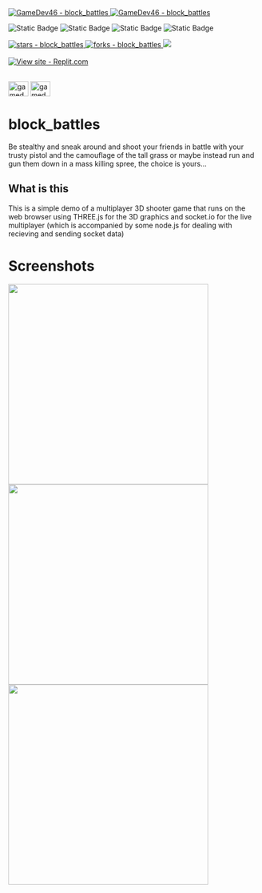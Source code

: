 <a href="https://github.com/GameDev46" title="Go to GitHub repo">
    <img src="https://img.shields.io/static/v1?label=GameDev46&message=|&color=Green&logo=github&style=for-the-badge&labelColor=1f1f22" alt="GameDev46 - block_battles">
    <img src="https://img.shields.io/badge/Version-1.5.2-green?style=for-the-badge&labelColor=1f1f22&color=Green" alt="GameDev46 - block_battles">
</a>

![Static Badge](https://img.shields.io/badge/--1f1f22?style=for-the-badge&logo=HTML5)
![Static Badge](https://img.shields.io/badge/--1f1f22?style=for-the-badge&logo=CSS3&logoColor=6060ef)
![Static Badge](https://img.shields.io/badge/--1f1f22?style=for-the-badge&logo=JavaScript)
![Static Badge](https://img.shields.io/badge/--1f1f22?style=for-the-badge&logo=node.js)
    
<a href="https://github.com/GameDev46/block_battles/stargazers">
    <img src="https://img.shields.io/github/stars/GameDev46/block_battles?style=for-the-badge&labelColor=1f1f22" alt="stars - block_battles">
</a>
<a href="https://github.com/GameDev46/block_battles/forks">
    <img src="https://img.shields.io/github/forks/GameDev46/block_battles?style=for-the-badge&labelColor=1f1f22" alt="forks - block_battles">
</a>
<a href="https://github.com/GameDev46/block_battles/issues">
    <img src="https://img.shields.io/github/issues/GameDev46/block_battles?style=for-the-badge&labelColor=1f1f22&color=blue"/>
 </a>

<br>
<br>

<div align="left">
<a href="https://blockbattles.gamedev46.repl.co/">
    <img src="https://img.shields.io/badge/View_site-replit-2ea44f?style=for-the-badge&labelColor=1f1f22" alt="View site - Replit.com">
</a>
</div>

<br>

<p align="left">
<a href="https://twitter.com/gamedev46" target="blank"><img align="center" src="https://raw.githubusercontent.com/rahuldkjain/github-profile-readme-generator/master/src/images/icons/Social/twitter.svg" alt="gamedev46" height="30" width="40" /></a>
<a href="https://www.youtube.com/c/gamedev46" target="blank"><img align="center" src="https://raw.githubusercontent.com/rahuldkjain/github-profile-readme-generator/master/src/images/icons/Social/youtube.svg" alt="gamedev46" height="30" width="40" /></a>
</p>

# block_battles
Be stealthy and sneak around and shoot your friends in battle with your trusty pistol and the camouflage of the tall grass or maybe instead run and gun them down in a mass killing spree, the choice is yours...

## What is this

This is a simple demo of a multiplayer 3D shooter game that runs on the web browser using THREE.js for the 3D graphics and socket.io for the live multiplayer (which is accompanied by some node.js for dealing with recieving and sending socket data)

# Screenshots

<p>
    <img src="https://github.com/GameDev46/block_battles/assets/76485006/94fe9185-3672-4c2d-8087-9e2a053134b0" width="400">
    <img src="https://github.com/GameDev46/block_battles/assets/76485006/d691d397-1589-4d06-bb32-56b583b6046a" width="400">
    <img src="https://github.com/GameDev46/block_battles/assets/76485006/fbd7e438-4efc-4e78-8c7d-4b959401adac" width="400">
</p>
